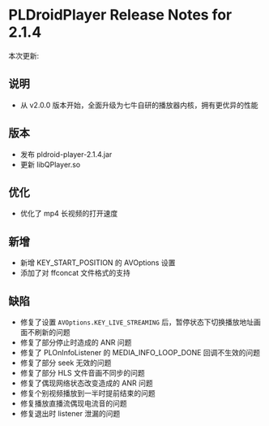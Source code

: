 # PLDroidPlayer Release Notes for 2.1.4

本次更新:

## 说明

- 从 v2.0.0 版本开始，全面升级为七牛自研的播放器内核，拥有更优异的性能

## 版本

- 发布 pldroid-player-2.1.4.jar
- 更新 libQPlayer.so

## 优化

- 优化了 mp4 长视频的打开速度

## 新增

- 新增 KEY_START_POSITION 的 AVOptions 设置
- 添加了对 ffconcat 文件格式的支持

## 缺陷

- 修复了设置 `AVOptions.KEY_LIVE_STREAMING` 后，暂停状态下切换播放地址画面不刷新的问题
- 修复了部分停止时造成的 ANR 问题
- 修复了 PLOnInfoListener 的 MEDIA_INFO_LOOP_DONE 回调不生效的问题
- 修复了部分 seek 无效的问题
- 修复了部分 HLS 文件音画不同步的问题
- 修复了偶现网络状态改变造成的 ANR 问题
- 修复个别视频播放到一半时提前结束的问题
- 修复播放直播流偶现电流音的问题
- 修复退出时 listener 泄漏的问题